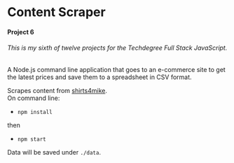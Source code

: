 # Content Scraper

#### Project 6

###### This is my sixth of twelve projects for the Techdegree Full Stack JavaScript.

A Node.js command line application that goes to an e-commerce site to get the latest prices and save them to a spreadsheet in CSV format.

Scrapes content from [shirts4mike](http://www.shirts4mike.com/).  
On command line:  
* `npm install`  

then  

* `npm start`  

Data will be saved under `./data`.
